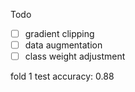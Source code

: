 Todo
- [ ] gradient clipping
- [ ] data augmentation
- [ ] class weight adjustment

fold 1 test accuracy: 0.88
